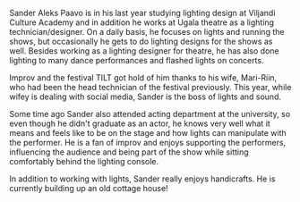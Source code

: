 Sander Aleks Paavo is in his last year studying lighting design at Viljandi Culture Academy and in addition he works at Ugala theatre as a lighting technician/designer. On a daily basis, he focuses on lights and running the shows, but occasionally he gets to do lighting designs for the shows as well. Besides working as a lighting designer for theatre, he has also done lighting to many dance performances and flashed lights on concerts. 

Improv and the festival TILT got hold of him thanks to his wife, Mari-Riin, who had been the head technician of the festival previously. This year, while wifey is dealing with social media, Sander is the boss of lights and sound.

Some time ago Sander also attended acting department at the university, so even though he didn't graduate as an actor, he knows very well what it means and feels like to be on the stage and how lights can manipulate with the performer. He is a fan of improv and enjoys supporting the performers, influencing the audience and being part of the show while sitting comfortably behind the lighting console.

In addition to working with lights, Sander really enjoys handicrafts. He is currently building up an old cottage house!


